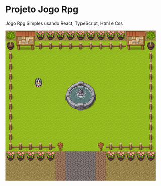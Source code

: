 # Projeto Jogo Rpg
Jogo Rpg Simples usando React, TypeScript, Html e Css

![jogo-rpg](https://github.com/rosivaldocamjr/jogo-rpg/blob/master/ezgif.com-gif-maker.gif)

